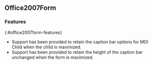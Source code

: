 ## Office2007Form

### Features
{:#office2007form-features}
* Support has been provided to retain the caption bar options for MDI Child when the child is maximized.
* Support has been provided to retain the height of the caption bar unchanged when the form is maximized.